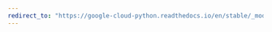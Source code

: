 ```yaml
---
redirect_to: "https://google-cloud-python.readthedocs.io/en/stable/_modules/google/api_core/operation.html"
---
```


